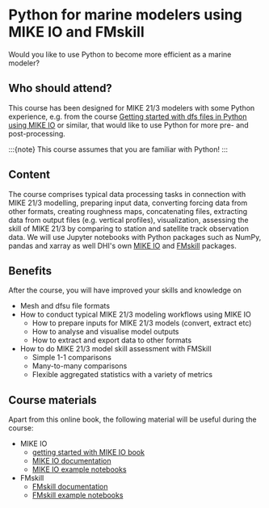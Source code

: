 # Python for marine modelers using MIKE IO and FMskill

Would you like to use Python to become more efficient as a marine modeler?

## Who should attend?

This course has been designed for MIKE 21/3 modelers with some Python experience, e.g. from the course [Getting started with dfs files in Python using MIKE IO](https://dhi.github.io/getting-started-with-mikeio/intro.html) or similar, that would like to use Python for more pre- and post-processing. 

:::{note}
This course assumes that you are familiar with Python!
:::

## Content

The course comprises typical data processing tasks in connection with MIKE 21/3 modelling, preparing input data, converting forcing data from other formats, creating roughness maps, concatenating files, extracting data from output files (e.g. vertical profiles), visualization, assessing the skill of MIKE 21/3 by comparing to station and satellite track observation data. We will use Jupyter notebooks with Python packages such as NumPy, pandas and xarray as well DHI's own [MIKE IO](https://github.com/DHI/mikeio) and [FMskill](https://github.com/DHI/fmskill) packages. 

## Benefits

After the course, you will have improved your skills and knowledge on

* Mesh and dfsu file formats
* How to conduct typical MIKE 21/3 modeling workflows using MIKE IO
   - How to prepare inputs for MIKE 21/3 models (convert, extract etc)
   - How to analyse and visualise model outputs
   - How to extract and export data to other formats
* How to do MIKE 21/3 model skill assessment with FMSkill
   - Simple 1-1 comparisons
   - Many-to-many comparisons 
   - Flexible aggregated statistics with a variety of metrics



## Course materials

Apart from this online book, the following material will be useful during the course: 

* MIKE IO
   - [getting started with MIKE IO book](https://dhi.github.io/getting-started-with-mikeio/)
   - [MIKE IO documentation](https://dhi.github.io/mikeio/)
   - [MIKE IO example notebooks](https://nbviewer.jupyter.org/github/DHI/mikeio/tree/main/notebooks/)
* FMskill
   - [FMskill documentation](https://dhi.github.io/fmskill/)
   - [FMskill example notebooks](https://nbviewer.jupyter.org/github/DHI/fmskill/tree/main/notebooks/)
